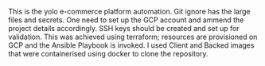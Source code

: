 This is the yolo e-commerce platform automation.
Git ignore has the large files and secrets.
One need to set up the GCP account and ammend the project details accordingly.
SSH keys should be created and set up for validation.
This was achieved using terraform; resources are provisioned on GCP and the Ansible Playbook is invoked.
I used Client and Backed images that were containerised using docker to clone the repository.
